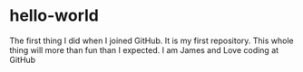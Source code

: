 # hello-world
The first thing I did when I joined GitHub. It is my first repository.
This whole thing will more than fun than I expected. I am James and Love coding at GitHub
